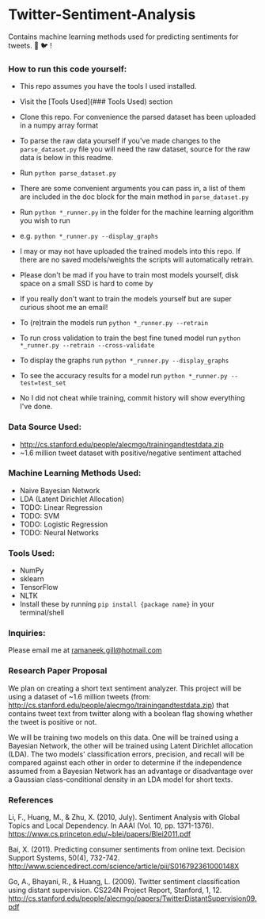 # Twitter-Sentiment-Analysis
Contains machine learning methods used for predicting sentiments for tweets. :8ball: :bird: !

### How to run this code yourself:
- This repo assumes you have the tools I used installed.
 - Visit the [Tools Used](### Tools Used) section


- Clone this repo. For convenience the parsed dataset has been uploaded in a numpy array format
 - To parse the raw data yourself if you've made changes to the `parse_dataset.py` file you will need the raw dataset, source for the raw data is below in this readme.
 - Run `python parse_dataset.py`
 - There are some convenient arguments you can pass in, a list of them are included in the doc block for the main method in `parse_dataset.py`


- Run `python *_runner.py` in the folder for the machine learning algorithm you wish to run
 - e.g. `python *_runner.py --display_graphs`
 - I may or may not have uploaded the trained models into this repo. If there are no saved models/weights the scripts will automatically retrain.
 - Please don't be mad if you have to train most models yourself, disk space on a small SSD is hard to come by
 - If you really don't want to train the models yourself but are super curious shoot me an email!


- To (re)train the models run `python *_runner.py --retrain`
 - To run cross validation to train the best fine tuned model run `python *_runner.py --retrain --cross-validate`


- To display the graphs run `python *_runner.py --display_graphs`

- To see the accuracy results for a model run `python *_runner.py --test=test_set`
 - No I did not cheat while training, commit history will show everything I've done.

### Data Source Used:
- http://cs.stanford.edu/people/alecmgo/trainingandtestdata.zip
 - ~1.6 million tweet dataset with positive/negative sentiment attached

### Machine Learning Methods Used:
 - Naive Bayesian Network
 - LDA (Latent Dirichlet Allocation)
 - TODO: Linear Regression
 - TODO: SVM
 - TODO: Logistic Regression
 - TODO: Neural Networks

### Tools Used:
 - NumPy
 - sklearn
 - TensorFlow
 - NLTK
 - Install these by running `pip install {package name}` in your terminal/shell

### Inquiries:
Please email me at ramaneek.gill@hotmail.com

### Research Paper Proposal
We plan on creating a short text sentiment analyzer. This project will be using a dataset
of ~1.6 million tweets (from: http://cs.stanford.edu/people/alecmgo/trainingandtestdata.zip)
that contains tweet text from twitter along with a boolean flag showing whether the tweet
is positive or not.

We will be training two models on this data. One will be trained using a Bayesian Network,
the other will be trained using Latent Dirichlet allocation (LDA). The two models'
classification errors, precision, and recall will be compared against each other
in order to determine if the independence assumed from a Bayesian Network has an
advantage or disadvantage over a Gaussian class-conditional density in an LDA model
for short texts.

### References

Li, F., Huang, M., & Zhu, X. (2010, July). Sentiment Analysis with Global Topics and Local Dependency. In AAAI (Vol. 10, pp. 1371-1376).
https://www.cs.princeton.edu/~blei/papers/Blei2011.pdf

Bai, X. (2011). Predicting consumer sentiments from online text. Decision Support Systems, 50(4), 732-742.
http://www.sciencedirect.com/science/article/pii/S016792361000148X

Go, A., Bhayani, R., & Huang, L. (2009). Twitter sentiment classification using distant supervision. CS224N Project Report, Stanford, 1, 12.
http://cs.stanford.edu/people/alecmgo/papers/TwitterDistantSupervision09.pdf
